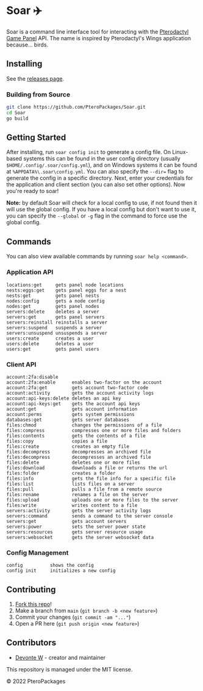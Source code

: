 # Soar ✈️
Soar is a command line interface tool for interacting with the [Pterodactyl Game Panel](https://pterodactyl.io) API. The name is inspired by Pterodactyl's Wings application because... birds.

## Installing
See the [releases page](https://github.com/PteroPackages/Soar/releases).

### Building from Source
```bash
git clone https://github.com/PteroPackages/Soar.git
cd Soar
go build
```

## Getting Started
After installing, run `soar config init` to generate a config file. On Linux-based systems this can be found in the user config directory (usually `$HOME/.config/.soar/config.yml`), and on Windows systems it can be found at `%APPDATA%\.soar\config.yml`. You can also specify the `--dir=` flag to generate the config in a specific directory. Next, enter your credentials for the application and client section (you can also set other options). Now you're ready to soar!

**Note:** by default Soar will check for a local config to use, if not found then it will use the global config. If you have a local config but don't want to use it, you can specify the `--global` or `-g` flag in the command to force use the global config.

## Commands
You can also view available commands by running `soar help <command>`.

### Application API
```
locations:get     gets panel node locations
nests:eggs:get    gets panel eggs for a nest
nests:get         gets panel nests
nodes:config      gets a node config
nodes:get         gets panel nodes
servers:delete    deletes a server
servers:get       gets panel servers
servers:reinstall reinstalls a server
servers:suspend   suspends a server
servers:unsuspend unsuspends a server
users:create      creates a user
users:delete      deletes a user
users:get         gets panel users
```

### Client API
```
account:2fa:disable
account:2fa:enable      enables two-factor on the account
account:2fa:get         gets account two-factor code
account:activity        gets the account activity logs
account:api-keys:delete deletes an api key
account:api-keys:get    gets the account api keys
account:get             gets account information
account:perms           gets system permissions
databases:get           gets server databases
files:chmod             changes the permissions of a file
files:compress          compresses one or more files and folders
files:contents          gets the contents of a file
files:copy              copies a file
files:create            creates an empty file
files:decompress        decompresses an archived file
files:decompress        decompresses an archived file
files:delete            deletes one or more files
files:download          downloads a file or returns the url
files:folder            creates a folder
files:info              gets the file info for a specific file
files:list              lists files on a server
files:pull              pulls a file from a remote source
files:rename            renames a file on the server
files:upload            uploads one or more files to the server
files:write             writes content to a file
servers:activity        gets the server activity logs
servers:command         sends a command to the server console
servers:get             gets account servers
servers:power           sets the server power state
servers:resources       gets server resource usage
servers:websocket       gets the server websocket data
```

### Config Management
```
config          shows the config
config init     initializes a new config
```

## Contributing
1. [Fork this repo](https://github.com/PteroPackages/Soar/fork)!
2. Make a branch from `main` (`git branch -b <new feature>`)
3. Commit your changes (`git commit -am "..."`)
4. Open a PR here (`git push origin <new feature>`)

## Contributors
* [Devonte W](https://github.com/devnote-dev) - creator and maintainer

This repository is managed under the MIT license.

© 2022 PteroPackages
